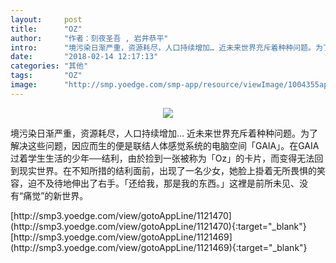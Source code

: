 ```yaml
---
layout:     post
title:      "OZ"
author:     "作者：刻夜圣吾 , 岩井恭平"
intro:      "境污染日渐严重，资源耗尽，人口持续增加… 近未来世界充斥着种种问题。为了解决这些问题，因应而生的便是联结人体感觉系统的电脑空间「GAIA」。在GAIA过着学生生活的少年──结利，由於捡到一张被称为「Oz」的卡片，而变得无法回到现实世界。在不知所措的结利面前，出现了一名少女，她脸上掛着无所畏惧的笑容，迫不及待地伸出了右手。「还给我，那是我的东西。」这裡是前所未见、没有“痛觉”的新世界。"
date:       "2018-02-14 12:17:13"
categories: "其他"
tags:       "OZ"
image:      "http://smp.yoedge.com/smp-app/resource/viewImage/1004355appline.png"
---
```

<div style="text-align: center">
<p><img src="http://smp.yoedge.com/smp-app/resource/viewImage/1004355appline.png"/></p>
</div>
<p class="post-meta">
<span>境污染日渐严重，资源耗尽，人口持续增加… 近未来世界充斥着种种问题。为了解决这些问题，因应而生的便是联结人体感觉系统的电脑空间「GAIA」。在GAIA过着学生生活的少年──结利，由於捡到一张被称为「Oz」的卡片，而变得无法回到现实世界。在不知所措的结利面前，出现了一名少女，她脸上掛着无所畏惧的笑容，迫不及待地伸出了右手。「还给我，那是我的东西。」这裡是前所未见、没有“痛觉”的新世界。</span>
</p>
[http://smp3.yoedge.com/view/gotoAppLine/1121470](http://smp3.yoedge.com/view/gotoAppLine/1121470){:target="_blank"}
[http://smp3.yoedge.com/view/gotoAppLine/1121469](http://smp3.yoedge.com/view/gotoAppLine/1121469){:target="_blank"}


